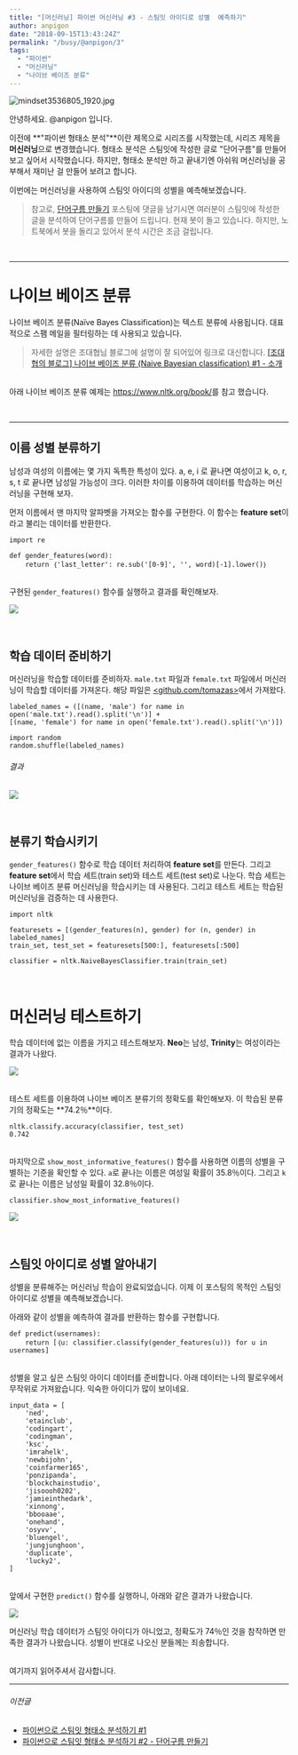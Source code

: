```yaml
---
title: "[머신러닝] 파이썬 머신러닝 #3 - 스팀잇 아이디로 성별  예측하기"
author: anpigon
date: "2018-09-15T13:43:24Z"
permalink: "/busy/@anpigon/3"
tags:
  - "파이썬"
  - "머신러닝"
  - "나이브 베이즈 분류"
---
```

![mindset3536805_1920.jpg](https://files.steempeak.com/file/steempeak/anpigon/2TR0dGML-mindset-3536805_1920.jpg)

안녕하세요. @anpigon 입니다.

이전에 **"파이썬 형태소 분석"**이란 제목으로 시리즈를 시작했는데, 시리즈 제목을 **머신러닝**으로 변경했습니다. 형태소 분석은 스팀잇에 작성한 글로 "단어구름"를 만들어보고 싶어서 시작했습니다. 하지만, 형태소 분석만 하고 끝내기엔 아쉬워 머신러닝을 공부해서 재미난 걸 만들어 보려고 합니다.

이번에는 머신러닝을 사용하여 스팀잇 아이디의 성별을 예측해보겠습니다.

> 참고로, [단어구름 만들기](https://steemit.com/busy/@anpigon/2) 포스팅에 댓글을 남기시면 여러분이 스팀잇에 작성한 글을 분석하여 단어구름를 만들어 드립니다. 현재 봇이 돌고 있습니다. 하지만, 노트북에서 봇을 돌리고 있어서 분석 시간은 조금 걸립니다.



<br><hr>

# 나이브 베이즈 분류

나이브 베이즈 분류(Naïve Bayes Classification)는 텍스트 분류에 사용됩니다. 대표적으로 스팸 메일을 필터링하는 데 사용되고 있습니다. 

> 자세한 설명은 조대협님 블로그에 설명이 잘 되어있어 링크로 대신합니다.
[[조대협의 블로그] 나이브 베이즈 분류 (Naive Bayesian classification) #1 - 소개](http://bcho.tistory.com/1010)

<br>아래 나이브 베이즈 분류 예제는 <https://www.nltk.org/book/>를 참고 했습니다.

<br><hr>

## 이름 성별 분류하기

남성과 여성의 이름에는 몇 가지 독특한 특성이 있다. a, e, i 로 끝나면 여성이고 k, o, r, s, t 로 끝나면 남성일 가능성이 크다. 이러한 차이를 이용하여 데이터를 학습하는 머신러닝을 구현해 보자.

먼저 이름에서 맨 마지막 알파벳을 가져오는 함수를 구현한다. 이 함수는 **feature set**이라고 불리는 데이터를 반환한다.

```
import re

def gender_features(word):
    return ｛'last_letter': re.sub('[0-9]', '', word)[-1].lower()｝
```

<br>구현된 `gender_features()` 함수를 실행하고 결과를 확인해보자.

![](https://imgur.com/jQuN3wU.png)

<br>

## 학습 데이터 준비하기

머신러닝을 학습할 데이터를 준비하자. `male.txt` 파일과 `female.txt` 파일에서 머신러닝이 학습할 데이터를 가져온다. 해당 파일은 [<github.com/tomazas>](https://github.com/tomazas/py-nltk-dev/tree/master/archives)에서 가져왔다.

```
labeled_names = ([(name, 'male') for name in open('male.txt').read().split('\n')] +
[(name, 'female') for name in open('female.txt').read().split('\n')])

import random
random.shuffle(labeled_names)
```
###### 결과
![](https://imgur.com/BgiLpEK.png)

<br>

## 분류기 학습시키기

`gender_features()` 함수로 학습 데이터 처리하여 **feature set**를 만든다. 그리고 **feature set**에서 학습 세트(train set)와 테스트 세트(test set)로 나눈다. 학습 세트는 나이브 베이즈 분류 머신러닝을 학습시키는 데 사용된다. 그리고 테스트 세트는 학습된 머신러닝을 검증하는 데 사용한다.

```
import nltk

featuresets = [(gender_features(n), gender) for (n, gender) in labeled_names]
train_set, test_set = featuresets[500:], featuresets[:500]

classifier = nltk.NaiveBayesClassifier.train(train_set)
```

<br>

# 머신러닝 테스트하기

학습 데이터에 없는 이름을 가지고 테스트해보자. **Neo**는 남성, **Trinity**는 여성이라는 결과가 나왔다.

![](https://imgur.com/vl1pIgu.png)

<br>테스트 세트를 이용하여 나이브 베이즈 분류기의 정확도를 확인해보자. 이 학습된 분류기의 정확도는 **74.2％**이다.

```
nltk.classify.accuracy(classifier, test_set)
0.742
```

<br>마지막으로 `show_most_informative_features()` 함수를 사용하면 이름의 성별을 구별하는 기준을 확인할 수 있다. `a`로 끝나는 이름은 여성일 확률이 35.8％이다. 그리고 `k`로 끝나는 이름은 남성일 확률이 32.8％이다.

```
classifier.show_most_informative_features()
```

![](https://imgur.com/QXOgHAF.png)

<br>

## 스팀잇 아이디로 성별 알아내기

성별을 분류해주는 머신러닝 학습이 완료되었습니다. 이제 이 포스팅의 목적인 스팀잇 아이디로 성별을 예측해보겠습니다.

아래와 같이 성별을 예측하여 결과를 반환하는 함수를 구현합니다.

```
def predict(usernames):
    return [｛u: classifier.classify(gender_features(u))｝ for u in usernames]
```

<br>성별을 알고 싶은 스팀잇 아이디 데이터를 준비합니다. 아래 데이터는 나의 팔로우에서 무작위로 가져왔습니다. 익숙한 아이디가 많이 보이네요.


```
input_data = [
    'ned', 
    'etainclub',
    'codingart',
    'codingman',
    'ksc',
    'imrahelk', 
    'newbijohn', 
    'coinfarmer165', 
    'ponzipanda',
    'blockchainstudio',
    'jisoooh0202',
    'jamieinthedark',
    'xinnong',
    'bbooaae',
    'onehand',            
    'osyvv',
    'bluengel',
    'jungjunghoon',
    'duplicate',
    'lucky2',       
]
```

<br>앞에서 구현한 `predict()` 함수를 실행하니, 아래와 같은 결과가 나왔습니다.

![](https://imgur.com/MOuPUtG.png)

머신러닝 학습 데이터가 스팀잇 아이디가 아니었고, 정확도가 74％인 것을 참작하면 만족한 결과가 나왔습니다. 성별이 반대로 나오신 분들께는 죄송합니다.


<br>여기까지 읽어주셔서 감사합니다.
___ 

###### 이전글

* [파이썬으로 스팀잇 형태소 분석하기 #1](https://steemit.com/busy/@anpigon/5s1aam)
* [파이썬으로 스팀잇 형태소 분석하기 #2 - 단어구름 만들기](https://steemit.com/busy/@anpigon/2)




